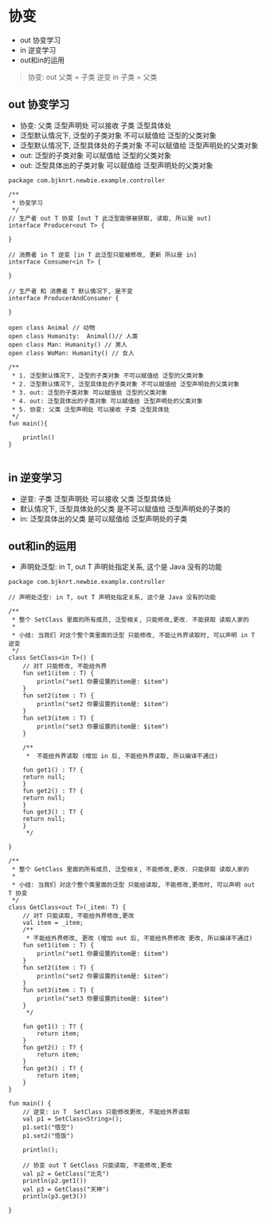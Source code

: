 # 协变
- out 协变学习
- in 逆变学习
- out和in的运用

> 协变: out 父类 = 子类
> 逆变 in 子类 = 父类

## out 协变学习
- 协变: 父类 泛型声明处 可以接收 子类 泛型具体处
- 泛型默认情况下, 泛型的子类对象 不可以赋值给 泛型的父类对象
- 泛型默认情况下, 泛型具体处的子类对象 不可以赋值给 泛型声明处的父类对象
- out: 泛型的子类对象 可以赋值给 泛型的父类对象
- out: 泛型具体出的子类对象 可以赋值给 泛型声明处的父类对象
```
package com.bjknrt.newbie.example.controller

/**
 * 协变学习
 */
// 生产者 out T 协变 [out T 此泛型能够被获取, 读取, 所以是 out]
interface Producer<out T> {

}

// 消费者 in T 逆变 [in T 此泛型只能被修改, 更新 所以是 in]
interface Consumer<in T> {

}

// 生产者 和 消费者 T 默认情况下, 是不变
interface ProducerAndConsumer {

}

open class Animal // 动物
open class Humanity:  Animal()// 人类
open class Man: Humanity() // 男人
open class WoMan: Humanity() // 女人

/**
 * 1. 泛型默认情况下, 泛型的子类对象 不可以赋值给 泛型的父类对象
 * 2. 泛型默认情况下, 泛型具体处的子类对象 不可以赋值给 泛型声明处的父类对象
 * 3. out: 泛型的子类对象 可以赋值给 泛型的父类对象
 * 4. out: 泛型具体出的子类对象 可以赋值给 泛型声明处的父类对象
 * 5. 协变: 父类 泛型声明处 可以接收 子类 泛型具体处
 */
fun main(){

    println()
}


```

## in 逆变学习
- 逆变: 子类 泛型声明处 可以接收 父类 泛型具体处
- 默认情况下, 泛型具体处的父类 是不可以赋值给 泛型声明处的子类的
- in: 泛型具体出的父类 是可以赋值给 泛型声明处的子类


## out和in的运用
- 声明处泛型: in T, out T 声明处指定关系, 这个是 Java 没有的功能
```
package com.bjknrt.newbie.example.controller

// 声明处泛型: in T, out T 声明处指定关系, 这个是 Java 没有的功能

/**
 * 整个 SetClass 里面的所有成员, 泛型相关, 只能修改,更改. 不能获取 读取人家的
 *
 * 小结: 当我们 对这个整个类里面的泛型 只能修改, 不能让外界读取时, 可以声明 in T 逆变
 */
class SetClass<in T>() {
    // 对T 只能修改, 不能给外界
    fun set1(item : T) {
        println("set1 你要设置的item是: $item")
    }
    fun set2(item : T) {
        println("set2 你要设置的item是: $item")
    }
    fun set3(item : T) {
        println("set3 你要设置的item是: $item")
    }

    /**
     *  不能给外界读取 (增加 in 后, 不能给外界读取, 所以编译不通过)

    fun get1() : T? {
    return null;
    }
    fun get2() : T? {
    return null;
    }
    fun get3() : T? {
    return null;
    }
     */

}

/**
 * 整个 GetClass 里面的所有成员, 泛型相关, 不能修改,更改. 只能获取 读取人家的
 *
 * 小结: 当我们 对这个整个类里面的泛型 只能给读取, 不能修改,更改时, 可以声明 out T 协变
 */
class GetClass<out T>(_item: T) {
    // 对T 只能读取, 不能给外界修改,更改
    val item = _item;
    /**
     * 不能给外界修改, 更改 (增加 out 后, 不能给外界修改 更改, 所以编译不通过)
    fun set1(item : T) {
        println("set1 你要设置的item是: $item")
    }
    fun set2(item : T) {
        println("set2 你要设置的item是: $item")
    }
    fun set3(item : T) {
        println("set3 你要设置的item是: $item")
    }
     */

    fun get1() : T? {
        return item;
    }
    fun get2() : T? {
        return item;
    }
    fun get3() : T? {
        return item;
    }
}

fun main() {
    // 逆变: in T  SetClass 只能修改更改, 不能给外界读取
    val p1 = SetClass<String>();
    p1.set1("悟空")
    p1.set2("悟饭")

    println();

    // 协变 out T GetClass 只能读取, 不能修改,更改
    val p2 = GetClass("比克")
    println(p2.get1())
    val p3 = GetClass("天神")
    println(p3.get3())

}
```